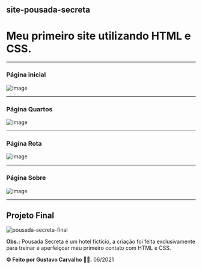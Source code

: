 ## site-pousada-secreta
# Meu primeiro site utilizando HTML e CSS.

______________________________________________________________________________________________________________________________

### Página inicial
![image](https://user-images.githubusercontent.com/89874318/171502468-f5164847-04c3-41b0-ba8b-9048abc39dc5.png)
______________________________________________________________________________________________________________________________

### Página Quartos 
 ![image](https://user-images.githubusercontent.com/89874318/171502533-dfb52af3-6c83-42e8-b87b-7237fdd63c04.png)
______________________________________________________________________________________________________________________________
 
### Página Rota
![image](https://user-images.githubusercontent.com/89874318/171503400-7664b398-196b-4e1c-9b7e-91b23920e23c.png)
______________________________________________________________________________________________________________________________
         
### Página Sobre
![image](https://user-images.githubusercontent.com/89874318/171503233-c0a92547-5c2b-4dd7-a7d9-fea7cde72c21.png)
______________________________________________________________________________________________________________________________

  ## Projeto Final
![pousada-secreta-final](https://user-images.githubusercontent.com/89874318/171494972-054129af-1c9d-420f-b251-41b2319e913d.gif)





**Obs.:** Pousada Secreta é um hotel fictício, a criação foi feita exclusivamente para treinar e aperfeiçoar meu primeiro contato com HTML e CSS.

  **© Feito por Gustavo Carvalho 🧑‍💻.** 06/2021

